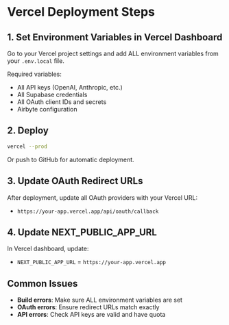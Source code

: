 # Vercel Deployment Steps

## 1. Set Environment Variables in Vercel Dashboard

Go to your Vercel project settings and add ALL environment variables from your `.env.local` file.

Required variables:
- All API keys (OpenAI, Anthropic, etc.)
- All Supabase credentials
- All OAuth client IDs and secrets
- Airbyte configuration

## 2. Deploy

```bash
vercel --prod
```

Or push to GitHub for automatic deployment.

## 3. Update OAuth Redirect URLs

After deployment, update all OAuth providers with your Vercel URL:
- `https://your-app.vercel.app/api/oauth/callback`

## 4. Update NEXT_PUBLIC_APP_URL

In Vercel dashboard, update:
- `NEXT_PUBLIC_APP_URL` = `https://your-app.vercel.app`

## Common Issues

- **Build errors**: Make sure ALL environment variables are set
- **OAuth errors**: Ensure redirect URLs match exactly
- **API errors**: Check API keys are valid and have quota